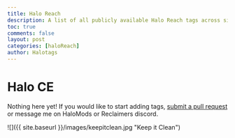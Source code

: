 ```yaml
---
title: Halo Reach
description: A list of all publicly available Halo Reach tags across sites. 
toc: true
comments: false
layout: post
categories: [haloReach]
author: Halotags
---
```


# Halo CE

Nothing here yet! If you would like to start adding tags, [submit a pull request](https://github.com/Hevia/halotags) or message me on HaloMods or Reclaimers discord.

![]({{ site.baseurl }}/images/keepitclean.jpg "Keep it Clean")

